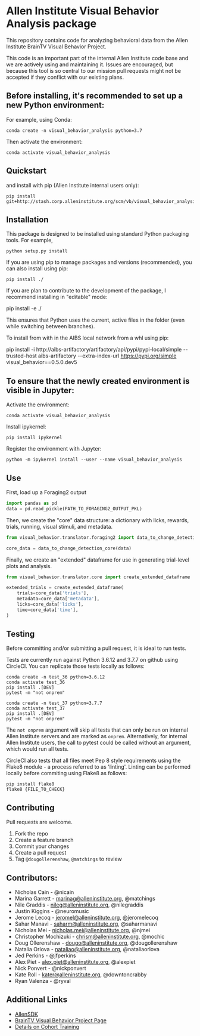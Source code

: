 Allen Institute Visual Behavior Analysis package
==============================

This repository contains code for analyzing behavioral data from the Allen Institute BrainTV Visual Behavior Project.

This code is an important part of the internal Allen Institute code base and we are actively using and maintaining it. Issues are encouraged, but because this tool is so central to our mission pull requests might not be accepted if they conflict with our existing plans.

## Before installing, it's recommended to set up a new Python environment:

For example, using Conda:

    conda create -n visual_behavior_analysis python=3.7

Then activate the environment:

    conda activate visual_behavior_analysis

## Quickstart

and install with pip (Allen Institute internal users only):

    pip install git+http://stash.corp.alleninstitute.org/scm/vb/visual_behavior_analysis.git

## Installation

This package is designed to be installed using standard Python packaging tools. For example,

    python setup.py install

If you are using pip to manage packages and versions (recommended), you can also install using pip:

    pip install ./

If you are plan to contribute to the development of the package, I recommend installing in "editable" mode:

   pip install -e ./

This ensures that Python uses the current, active files in the folder (even while switching between branches).

To install from with in the AIBS local network from a whl using pip:
   
   pip install -i http://aibs-artifactory/artifactory/api/pypi/pypi-local/simple --trusted-host aibs-artifactory --extra-index-url https://pypi.org/simple visual_behavior==0.5.0.dev5


## To ensure that the newly created environment is visible in Jupyter:

Activate the environment:

    conda activate visual_behavior_analysis

Install ipykernel:

    pip install ipykernel

Register the environment with Jupyter:

    python -m ipykernel install --user --name visual_behavior_analysis

## Use

First, load up a Foraging2 output

``` Python
import pandas as pd
data = pd.read_pickle(PATH_TO_FORAGING2_OUTPUT_PKL)
```

Then, we create the "core" data structure: a dictionary with licks, rewards, trials, running, visual stimuli, and metadata.

``` Python
from visual_behavior.translator.foraging2 import data_to_change_detection_core

core_data = data_to_change_detection_core(data)
```

Finally, we create an "extended" dataframe for use in generating trial-level plots and analysis.

``` Python
from visual_behavior.translator.core import create_extended_dataframe

extended_trials = create_extended_dataframe(
    trials=core_data['trials'],
    metadata=core_data['metadata'],
    licks=core_data['licks'],
    time=core_data['time'],
)
```

## Testing

Before committing and/or submitting a pull request, it is ideal to run tests.  

Tests are currently run against Python 3.6.12 and 3.7.7 on github using CircleCI. You can replicate those tests locally as follows:  

    conda create -n test_36 python=3.6.12
    conda activate test_36
    pip install .[DEV]
    pytest -m "not onprem"

    conda create -n test_37 python=3.7.7
    conda activate test_37
    pip install .[DEV]
    pytest -m "not onprem"

The `not onprem` argument will skip all tests that can only be run on internal Allen Institute servers and are marked as `onprem`. Alternatively, for internal Allen Institute users, the call to pytest could be called without an argument, which would run all tests.

CircleCI also tests that all files meet Pep 8 style requirements using the Flake8 module - a process referred to as 'linting'. Linting can be performed locally before commiting using Flake8 as follows:

    pip install flake8
    flake8 {FILE_TO_CHECK}

## Contributing

Pull requests are welcome.

1. Fork the repo
2. Create a feature branch
3. Commit your changes
4. Create a pull request
5. Tag `@dougollerenshaw`, `@matchings` to review

## Contributors:

- Nicholas Cain - @nicain
- Marina Garrett - marinag@alleninstitute.org, @matchings
- Nile Graddis - nileg@alleninstitute.org, @nilegraddis
- Justin Kiggins - @neuromusic
- Jerome Lecoq - jeromel@alleninstitute.org, @jeromelecoq
- Sahar Manavi - saharm@alleninstitute.org, @saharmanavi
- Nicholas Mei - nicholas.mei@alleninstitute.org, @njmei
- Christopher Mochizuki - chrism@alleninstitute.org, @mochic
- Doug Ollerenshaw - dougo@alleninstitute.org, @dougollerenshaw
- Natalia Orlova - nataliao@alleninstitute.org, @nataliaorlova
- Jed Perkins - @jfperkins
- Alex Piet - alex.piet@alleninstitute.org, @alexpiet
- Nick Ponvert - @nickponvert
- Kate Roll - kater@alleninstitute.org, @downtoncrabby
- Ryan Valenza - @ryval

## Additional Links

- [AllenSDK](https://github.com/AllenInstitute/AllenSDK)
- [BrainTV Visual Behavior Project Page](http://confluence.corp.alleninstitute.org/display/CP/Brain+Observatory%3A+Visual+Behavior)
- [Details on Cohort Training](http://confluence.corp.alleninstitute.org/display/CP/_EXPERIMENTS)


